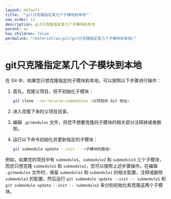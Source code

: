 ```yaml
---
layout: default
title: '"git只克隆指定某几个子模块到本地"'
nav_order: 13
description: git只克隆指定某几个子模块到本地
parent: ai
has_children: false
permalink: "/materiel/ai/git/git只克隆指定某几个子模块到本地/"
---
```


# git只克隆指定某几个子模块到本地

在 Git 中，如果您只想克隆指定的子模块到本地，可以按照以下步骤进行操作：

1. 首先，克隆父项目，但不初始化子模块：

   ```bash
   git clone --no-recurse-submodules <父项目的 Git 地址>
   ```

2. 进入克隆下来的父项目目录。

3. 编辑 `.gitmodules` 文件，将您不想要克隆的子模块的相关部分注释掉或者删除。

4. 运行以下命令初始化并更新指定的子模块：

   ```bash
   git submodule update --init -- <子模块的路径>
   ```

例如，如果您的项目中有 `submodule1`、`submodule2` 和 `submodule3` 三个子模块，而您只想克隆 `submodule1` 和 `submodule2`，您可以按照上述步骤操作，在编辑 `.gitmodules` 文件时，保留 `submodule1` 和 `submodule2` 的相关配置，注释或删除 `submodule3` 的配置，然后运行 `git submodule update --init -- submodule1` 和 `git submodule update --init -- submodule2` 来分别初始化和克隆这两个子模块。
